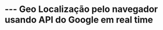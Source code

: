 # --- Geo Localização pelo navegador usando API do Google em real time



<html>
    <body>
        <script>
            if('geolocation' in navigator){

                // --- PEGANDO POSICIONAMENTO PELO NAVEGADOR DE FORMA ESTÁTICA
                // navigator.geolocation.getCurrentPosition(function(position){
                //     console.log(position)
                // })

                // --- PEGANDO POSICIONAMENTO PELO NAVEGADOR DE FORMA DINÂMICA
                const watcher = navigator.geolocation.watchPosition(function(position){
                console.log(position)
                }, function(error){
                    console.log(error)
                    // --- TER UM LOCALIZAÇÃO MAIS PRECISA A CADA 30 SEG. (30000)
                },{ enableHighAccuracy: true, maximumAge: 30000, timeout: 30000})

            }else{
                alert('Ops, Não foi Possível pegaar sua Localização');
            }
        </script>
    </body>
</html>
